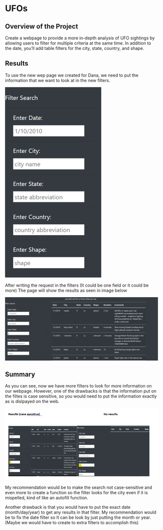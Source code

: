 # UFOs

## Overview of the Project

Create a webpage to provide a more in-depth analysis of UFO sightings by allowing users to filter for multiple criteria at the same time. In addition to the date, you’ll add table filters for the city, state, country, and shape.

## Results

To use the new wep page we created for Dana, we need to put the information that we want to look at in the new filters.

![image](https://github.com/gotica462/UFOs/blob/main/Filters.png)

After writing the request in the filters (It could be one field or it could be more) The page will show the results as seen in image below

![image](https://github.com/gotica462/UFOs/blob/main/Results%20After%20Filters.png)

## Summary

As you can see, now we have more filters to look for more information on our webpage. However, one of the drawbacks is that the information put on the filtes is case sensitive, so you would need to put the information exactly as is dislpayed on the web.

![image](https://github.com/gotica462/UFOs/blob/main/Drawback.png)

My recommendation would be to make the search not case-sensitive and even more to create a function so the filter looks for the city even if it is mispelled, kind of like an autofill function. 

Another drawback is that you would have to put the exact date (month/day/year) to get any results in that filter. My recommendation would be to fix the date filter so It can be look by just putting the month or year. (Maybe we would have to create to extra filters to accomplish this)
